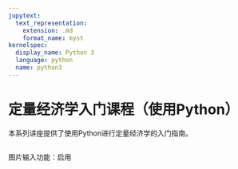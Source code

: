 ```yaml
---
jupytext:
  text_representation:
    extension: .md
    format_name: myst
kernelspec:
  display_name: Python 3
  language: python
  name: python3
---
```


# 定量经济学入门课程（使用Python）

本系列讲座提供了使用Python进行定量经济学的入门指南。

```{tableofcontents}
```


图片输入功能：启用